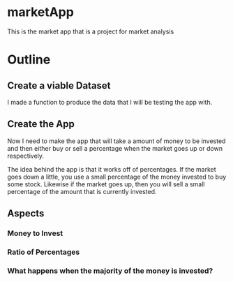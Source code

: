 # marketApp
This is the market app that is a project for market analysis

# Outline
## Create a viable Dataset
I made a function to produce the data that I will be testing the app with.

## Create the App
Now I need to make the app that will take a amount of money to be invested  
and then either buy or sell a percentage when the market goes up or down  
respectively. 

The idea behind the app is that it works off of percentages. If the market  
goes down a little, you use a small percentage of the money invested to buy  
some stock. Likewise if the market goes up, then you will sell a small  
percentage of the amount that is currently invested.  

## Aspects

### Money to Invest
### Ratio of Percentages
### What happens when the majority of the money is invested?

